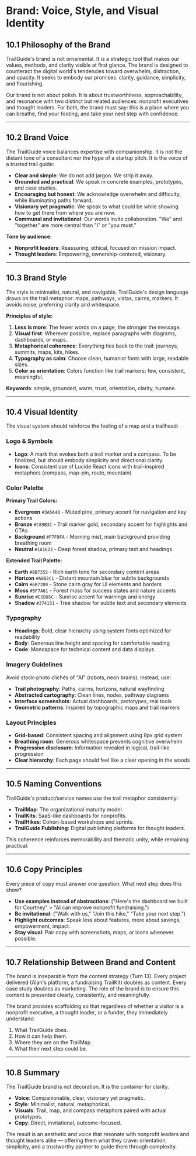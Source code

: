 # Brand: Voice, Style, and Visual Identity

## 10.1 Philosophy of the Brand

TrailGuide's brand is not ornamental. It is a strategic tool that makes our values, methods, and clarity visible at first glance. The brand is designed to counteract the digital world's tendencies toward overwhelm, distraction, and opacity. It seeks to embody our promises: clarity, guidance, simplicity, and flourishing.

Our brand is not about polish. It is about trustworthiness, approachability, and resonance with two distinct but related audiences: nonprofit executives and thought leaders. For both, the brand must say: this is a place where you can breathe, find your footing, and take your next step with confidence.

---

## 10.2 Brand Voice

The TrailGuide voice balances expertise with companionship. It is not the distant tone of a consultant nor the hype of a startup pitch. It is the voice of a trusted trail guide:
- **Clear and simple**: We do not add jargon. We strip it away.
- **Grounded and practical**: We speak in concrete examples, prototypes, and case studies.
- **Encouraging but honest**: We acknowledge overwhelm and difficulty, while illuminating paths forward.
- **Visionary yet pragmatic**: We speak to what could be while showing how to get there from where you are now.
- **Communal and invitational**: Our words invite collaboration. "We" and "together" are more central than "I" or "you must."

**Tone by audience:**
- **Nonprofit leaders**: Reassuring, ethical, focused on mission impact.
- **Thought leaders**: Empowering, ownership-centered, visionary.

---

## 10.3 Brand Style

The style is minimalist, natural, and navigable. TrailGuide's design language draws on the trail metaphor: maps, pathways, vistas, cairns, markers. It avoids noise, preferring clarity and whitespace.

**Principles of style:**
1. **Less is more**: The fewer words on a page, the stronger the message.
2. **Visual first**: Wherever possible, replace paragraphs with diagrams, dashboards, or maps.
3. **Metaphorical coherence**: Everything ties back to the trail: journeys, summits, maps, kits, hikes.
4. **Typography as calm**: Choose clean, humanist fonts with large, readable sizes.
5. **Color as orientation**: Colors function like trail markers: few, consistent, meaningful.

**Keywords**: simple, grounded, warm, trust, orientation, clarity, humane.

---

## 10.4 Visual Identity

The visual system should reinforce the feeling of a map and a trailhead:

### Logo & Symbols
- **Logo**: A mark that evokes both a trail marker and a compass. To be finalized, but should embody simplicity and directional clarity.
- **Icons**: Consistent use of Lucide React icons with trail-inspired metaphors (compass, map-pin, route, mountain)

### Color Palette
**Primary Trail Colors:**
- **Evergreen** `#3A5A40` - Muted pine, primary accent for navigation and key actions
- **Bronze** `#C89B3C` - Trail marker gold, secondary accent for highlights and CTAs
- **Background** `#F7F9FA` - Morning mist, main background providing breathing room
- **Neutral** `#1A1E22` - Deep forest shadow, primary text and headings

**Extended Trail Palette:**
- **Earth** `#8B7355` - Rich earth tone for secondary content areas
- **Horizon** `#A8B2C1` - Distant mountain blue for subtle backgrounds
- **Cairn** `#6B7280` - Stone cairn gray for UI elements and borders
- **Moss** `#5F7A61` - Forest moss for success states and nature accents
- **Sunrise** `#E5B85C` - Sunrise accent for warnings and energy
- **Shadow** `#374151` - Tree shadow for subtle text and secondary elements

### Typography
- **Headings**: Bold, clear hierarchy using system fonts optimized for readability
- **Body**: Generous line height and spacing for comfortable reading
- **Code**: Monospace for technical content and data displays

### Imagery Guidelines
Avoid stock-photo clichés of "AI" (robots, neon brains). Instead, use:
- **Trail photography**: Paths, cairns, horizons, natural wayfinding
- **Abstracted cartography**: Clean lines, nodes, pathway diagrams
- **Interface screenshots**: Actual dashboards, prototypes, real tools
- **Geometric patterns**: Inspired by topographic maps and trail markers

### Layout Principles
- **Grid-based**: Consistent spacing and alignment using 8px grid system
- **Breathing room**: Generous whitespace prevents cognitive overwhelm
- **Progressive disclosure**: Information revealed in logical, trail-like progression
- **Clear hierarchy**: Each page should feel like a clear opening in the woods

---

## 10.5 Naming Conventions

TrailGuide's product/service names use the trail metaphor consistently:
- **TrailMap**: The organizational maturity model.
- **TrailKits**: SaaS-like dashboards for nonprofits.
- **TrailHikes**: Cohort-based workshops and sprints.
- **TrailGuide Publishing**: Digital publishing platforms for thought leaders.

This coherence reinforces memorability and thematic unity, while remaining practical.

---

## 10.6 Copy Principles

Every piece of copy must answer one question: What next step does this show?
- **Use examples instead of abstractions**: ("Here's the dashboard we built for Courtney" > "AI can improve nonprofit fundraising.")
- **Be invitational**: ("Walk with us," "Join this hike," "Take your next step.")
- **Highlight outcomes**: Speak less about features, more about savings, empowerment, impact.
- **Stay visual**: Pair copy with screenshots, maps, or icons whenever possible.

---

## 10.7 Relationship Between Brand and Content

The brand is inseparable from the content strategy (Turn 13). Every project delivered (Alan's platform, a fundraising TrailKit) doubles as content. Every case study doubles as marketing. The role of the brand is to ensure this content is presented clearly, consistently, and meaningfully.

The brand provides scaffolding so that regardless of whether a visitor is a nonprofit executive, a thought leader, or a funder, they immediately understand:
1. What TrailGuide does.
2. How it can help them.
3. Where they are on the TrailMap.
4. What their next step could be.

---

## 10.8 Summary

The TrailGuide brand is not decoration. It is the container for clarity.
- **Voice**: Companionable, clear, visionary yet pragmatic.
- **Style**: Minimalist, natural, metaphorical.
- **Visuals**: Trail, map, and compass metaphors paired with actual prototypes.
- **Copy**: Direct, invitational, outcome-focused.

The result is an aesthetic and voice that resonate with nonprofit leaders and thought leaders alike — offering them what they crave: orientation, simplicity, and a trustworthy partner to guide them through complexity.
